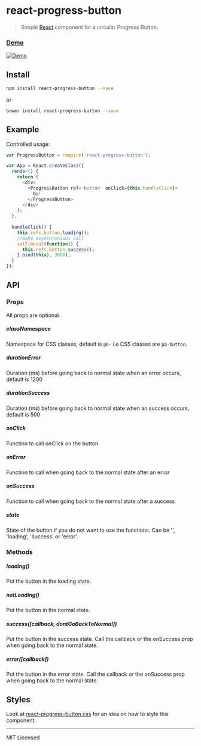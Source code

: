# react-progress-button

> Simple [React](http://facebook.github.io/react/index.html) component for a circular Progress Button.

### [Demo](https://mathieudutour.github.io/react-progress-button)

[![Demo](https://cdn.rawgit.com/mathieudutour/react-progress-button/master/example/demo.gif "Demo")](https://github.com/mathieudutour/react-progress-button/blob/master/example/index.html)

## Install

```bash
npm install react-progress-button --save
```

or

```bash
bower install react-progress-button --save
```

## Example

Controlled usage:

```javascript
var ProgressButton = require('react-progress-button');

var App = React.createClass({
  render() {
    return (
      <div>
        <ProgressButton ref='button' onClick={this.handleClick}>
          Go!
        </ProgressButton>
      </div>
    );
  },
  
  handleClick() {
    this.refs.button.loading();
    //make asynchronious call
    setTimeout(function() {
      this.refs.button.success();
    }.bind(this), 3000);
  }
});
```

## API

### Props

All props are optional.

##### classNamespace

Namespace for CSS classes, default is `pb-` i.e CSS classes are `pb-button`.

##### durationError

Duration (ms) before going back to normal state when an error occurs,
default is 1200

##### durationSuccess

Duration (ms) before going back to normal state when an success occurs,
default is 500

##### onClick

Function to call onClick on the button

##### onError

Function to call when going back to the normal state after an error

##### onSuccess

Function to call when going back to the normal state after a success

##### state

State of the button if you do not want to use the functions. Can be '', 'loading', 'success' or 'error'.



### Methods

##### loading()

Put the button in the loading state.

##### notLoading()

Put the button in the normal state.

##### success([callback, dontGoBackToNormal])

Put the button in the success state. Call the callback or the onSuccess prop when going back to the normal state.

##### error([callback])

Put the button in the error state. Call the callback or the onSuccess prop when going back to the normal state.

## Styles

Look at [react-progress-button.css](https://github.com/mathieudutour/react-progress-button/blob/master/react-progress-button.css) for an idea on how to style this component.

---

MIT Licensed



